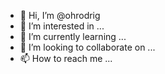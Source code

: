 - 👋 Hi, I’m @ohrodrig
- 👀 I’m interested in ...
- 🌱 I’m currently learning ...
- 💞️ I’m looking to collaborate on ...
- 📫 How to reach me ...

<!---
ohrodrig/ohrodrig is a ✨ special ✨ repository because its `README.md` (this file) appears on your GitHub profile.
You can click the Preview link to take a look at your changes.
--->
